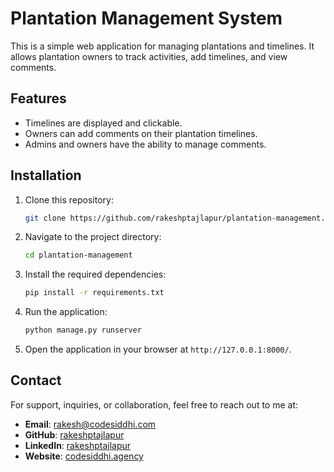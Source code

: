 
# Plantation Management System

This is a simple web application for managing plantations and timelines. It allows plantation owners to track activities, add timelines, and view comments.

## Features

- Timelines are displayed and clickable.
- Owners can add comments on their plantation timelines.
- Admins and owners have the ability to manage comments.

## Installation

1. Clone this repository:
   ```bash
   git clone https://github.com/rakeshptajlapur/plantation-management.git
   ```

2. Navigate to the project directory:
   ```bash
   cd plantation-management
   ```

3. Install the required dependencies:
   ```bash
   pip install -r requirements.txt
   ```

4. Run the application:
   ```bash
   python manage.py runserver
   ```

5. Open the application in your browser at `http://127.0.0.1:8000/`.

## Contact

For support, inquiries, or collaboration, feel free to reach out to me at:

- **Email**: rakesh@codesiddhi.com
- **GitHub**: [rakeshptajlapur](https://github.com/rakeshptajlapur)
- **LinkedIn**: [rakeshptajlapur](https://linkedin.com/in/rakeshptajlapur)
- **Website**: [codesiddhi.agency](https://codesiddhi.agency)
